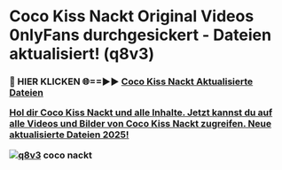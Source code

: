 # Coco Kiss Nackt Original Videos 0nlyFans durchgesickert - Dateien aktualisiert! (q8v3)

<h3>🔴 HIER KLICKEN 🌐==►► <a href="https://tinyurl.com/h6vf6nb8" rel="nofollow">Coco Kiss Nackt Aktualisierte Dateien

Hol dir Coco Kiss Nackt und alle Inhalte. Jetzt kannst du auf alle Videos und Bilder von Coco Kiss Nackt zugreifen. Neue aktualisierte Dateien 2025!

[![q8v3](https://i.imgur.com/sD4kR3V.gif)](https://tinyurl.com/h6vf6nb8)
coco nackt